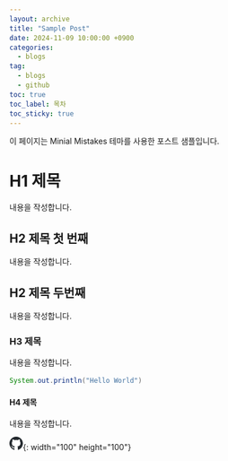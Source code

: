 ```yaml
---
layout: archive
title: "Sample Post"
date: 2024-11-09 10:00:00 +0900
categories: 
  - blogs
tag: 
  - blogs
  - github
toc: true
toc_label: 목차
toc_sticky: true
---
```


이 페이지는 Minial Mistakes 테마를 사용한 포스트 샘플입니다.

# H1 제목

내용을 작성합니다.

## H2 제목 첫 번째

내용을 작성합니다.

## H2 제목 두번째

내용을 작성합니다.

### H3 제목

내용을 작성합니다.

```java
System.out.println("Hello World")
```

#### H4 제목

내용을 작성합니다.

![샘플이미지](/assets/images/post/2024-11-08-sample/github.png){: width="100" height="100"}
